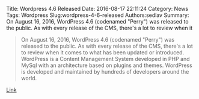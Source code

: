 Title: Wordpress 4.6 Released
Date: 2016-08-17 22:11:24
Category: News
Tags: Wordpress
Slug:wordpress-4-6-released
Authors:sedlav
Summary: On August 16, 2016, WordPress 4.6 (codenamed "Perry") was released to the public. As with every release of the CMS, there's a lot to review when it 

> On August 16, 2016, WordPress 4.6 (codenamed "Perry") was released to the public. As with every release of the CMS, there's a lot to review when it comes to what has been updated or introduced.
WordPress is a Content Management System developed in PHP and MySql with an architecture based on plugins and themes. WordPress is developed and maintained by hundreds of developers around the world.

[Link](http://code.tutsplus.com/tutorials/whats-new-in-wordpress-46--cms-27078)
